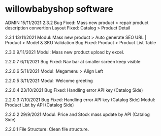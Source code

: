 # willowbabyshop software

ADMIN
15/11/2021
2.3.2
Bug Fixed: Mass new product > repair product description convertion
Layout Fixed: Catalog > Product Detail

2.3.1	13/11/2021
Modul: Mass new product > Auto generate SEO URL | Product > Model & SKU Validation
Bug Fixed: Product > Product List Table

2.3.0	9/11/2021
Modul: Mass new product upload by excel.

2.2.0.7	6/11/2021
Bug Fixed: Nav bar at smaller screen keep visible

2.2.0.6	5/11/2021
Modul: Megamenu > Align Left

2.2.0.5	3/11/2021
Modul: Welcome greeting

2.2.0.4	23/10/2021
Bug Fixed: Handling error API key (Catalog Side)

2.2.0.3	7/10/2021
Bug Fixed: Handling error API key (Catalog Side)
Modul: Product List by API (Catalog Side)

2.2.0.2	29/9/2021
Modul: Price and Stock mass update by API (Catalog Side)

2.2.0.1
File Structure: Clean file structure.